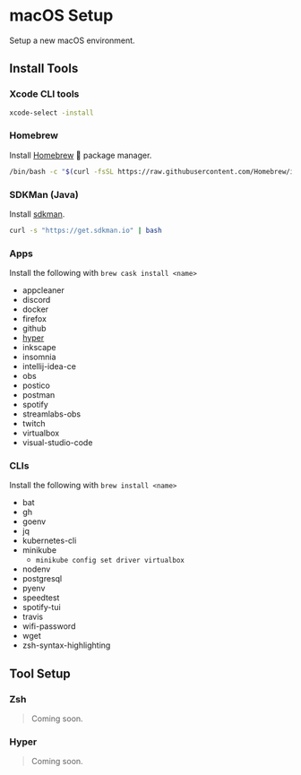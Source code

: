 # macOS Setup

Setup a new macOS environment.

## Install Tools

### Xcode CLI tools

```zsh
xcode-select -install
```

### Homebrew

Install [Homebrew](https://brew.sh) :beer: package manager.

```zsh
/bin/bash -c "$(curl -fsSL https://raw.githubusercontent.com/Homebrew/install/master/install.sh)"
```

### SDKMan (Java)

Install [sdkman](https://sdkman.io/).

```zsh
curl -s "https://get.sdkman.io" | bash
```

### Apps

Install the following with `brew cask install <name>`

* appcleaner
* discord
* docker
* firefox
* github
* [hyper](https://hyper.is/)
* inkscape
* insomnia
* intellij-idea-ce
* obs
* postico
* postman
* spotify
* streamlabs-obs
* twitch
* virtualbox
* visual-studio-code

### CLIs

Install the following with `brew install <name>`

* bat
* gh
* goenv
* jq
* kubernetes-cli
* minikube
  * `minikube config set driver virtualbox`
* nodenv
* postgresql
* pyenv
* speedtest
* spotify-tui
* travis
* wifi-password
* wget
* zsh-syntax-highlighting

## Tool Setup

### Zsh

> Coming soon.

### Hyper

> Coming soon.
